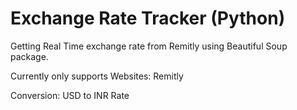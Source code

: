 # Exchange Rate Tracker (Python)

Getting Real Time exchange rate from Remitly using Beautiful Soup package.

Currently only supports Websites:
Remitly

Conversion:
USD to INR Rate
